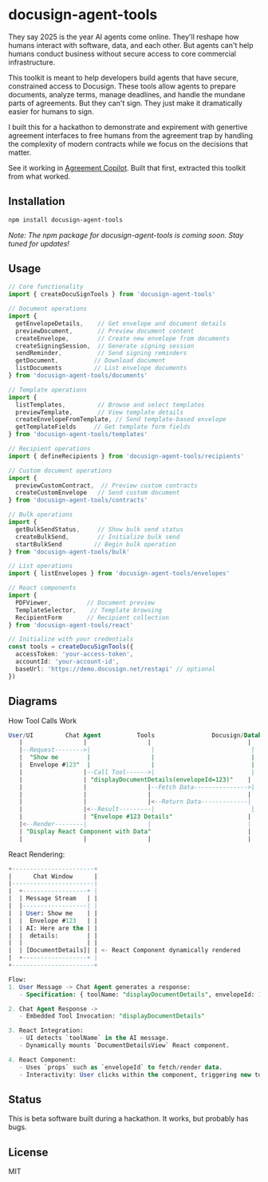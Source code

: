 # docusign-agent-tools

They say 2025 is the year AI agents come online. They'll reshape how humans interact with software, data, and each other. But agents can't help humans conduct business without secure access to core commercial infrastructure.

This toolkit is meant to help developers build agents that have secure, constrained access to Docusign. These tools allow agents to prepare documents, analyze terms, manage deadlines, and handle the mundane parts of agreements. But they can't sign. They just make it dramatically easier for humans to sign.

I built this for a hackathon to demonstrate and expirement with genertive agreement interfaces to free humans from the agreement trap by handling the complexity of modern contracts while we focus on the decisions that matter.

See it working in [Agreement Copilot](https://github.com/ryanmio/docusign-agreement-copilot). Built that first, extracted this toolkit from what worked.

## Installation

```bash
npm install docusign-agent-tools
```
*Note: The npm package for docusign-agent-tools is coming soon. Stay tuned for updates!*

## Usage

```typescript
// Core functionality
import { createDocuSignTools } from 'docusign-agent-tools'

// Document operations
import { 
  getEnvelopeDetails,    // Get envelope and document details
  previewDocument,       // Preview document content
  createEnvelope,        // Create new envelope from documents
  createSigningSession,  // Generate signing session
  sendReminder,          // Send signing reminders
  getDocument,          // Download document
  listDocuments         // List envelope documents
} from 'docusign-agent-tools/documents'

// Template operations
import { 
  listTemplates,         // Browse and select templates
  previewTemplate,       // View template details
  createEnvelopeFromTemplate, // Send template-based envelope
  getTemplateFields     // Get template form fields
} from 'docusign-agent-tools/templates'

// Recipient operations
import { defineRecipients } from 'docusign-agent-tools/recipients'

// Custom document operations
import { 
  previewCustomContract,  // Preview custom contracts
  createCustomEnvelope   // Send custom document
} from 'docusign-agent-tools/contracts'

// Bulk operations
import {
  getBulkSendStatus,     // Show bulk send status
  createBulkSend,        // Initialize bulk send
  startBulkSend         // Begin bulk operation
} from 'docusign-agent-tools/bulk'

// List operations
import { listEnvelopes } from 'docusign-agent-tools/envelopes'

// React components
import { 
  PDFViewer,          // Document preview
  TemplateSelector,    // Template browsing
  RecipientForm       // Recipient collection
} from 'docusign-agent-tools/react'

// Initialize with your credentials
const tools = createDocuSignTools({
  accessToken: 'your-access-token',
  accountId: 'your-account-id',
  baseUrl: 'https://demo.docusign.net/restapi' // optional
})
```
## Diagrams


How Tool Calls Work
```sql
User/UI         Chat Agent          Tools                Docusign/Database
   |                 |                 |                           |
   |--Request-------->|                 |                           |
   |  "Show me        |                 |                           |
   |  Envelope #123"  |                 |                           |
   |                 |--Call Tool------>|                           |
   |                 | "displayDocumentDetails(envelopeId=123)"    |
   |                 |                 |--Fetch Data--------------->|
   |                 |                 |                           |
   |                 |                 |<--Return Data-------------|
   |                 |<--Result---------|                           |
   |                 | "Envelope #123 Details"                     |
   |<--Render--------|                 |                           |
   | "Display React Component with Data"                           |
   |                 |                 |                           |
```


React Rendering:
```sql
+-----------------------+
|      Chat Window      |
|-----------------------|
|  +------------------+ | 
|  | Message Stream   | |  
|  |------------------| | 
|  | User: Show me    | | 
|  |  Envelope #123   | | 
|  | AI: Here are the | | 
|  |  details:        | | 
|  |                  | | 
|  | [DocumentDetails]| | <- React Component dynamically rendered
|  +------------------+ | 
+-----------------------+

Flow:
1. User Message -> Chat Agent generates a response:
   - Specification: { toolName: "displayDocumentDetails", envelopeId: 123 }

2. Chat Agent Response ->
   - Embedded Tool Invocation: "displayDocumentDetails"

3. React Integration:
   - UI detects `toolName` in the AI message.
   - Dynamically mounts `DocumentDetailsView` React component.

4. React Component:
   - Uses `props` such as `envelopeId` to fetch/render data.
   - Interactivity: User clicks within the component, triggering new tool calls (e.g., resend document).

```


## Status

This is beta software built during a hackathon. It works, but probably has bugs.

## License

MIT
